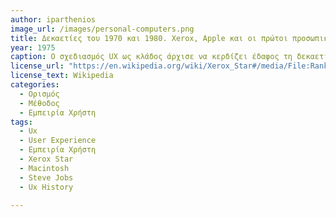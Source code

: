 ```yaml
---
author: iparthenios
image_url: /images/personal-computers.png
title: Δεκαετίες του 1970 και 1980. Xerox, Apple και οι πρώτοι προσωπικοί υπολογιστές 
year: 1975
caption: Ο σχεδιασμός UX ως κλάδος άρχισε να κερδίζει έδαφος τη δεκαετία του 1970 μαζί με την εποχή των προσωπικών υπολογιστών. Το 1970, άνοιξε το ερευνητικό κέντρο Xerox Palo Alto (Xerox PARC) που θα εφεύρισκε τη γραφική διεπαφή χρήστη (GUI) με ποντίκι, τον αντικειμενοστραφή προγραμματισμό που έθεσε τα θεμέλια του σύγχρονου προσωπικού υπολογιστή. Το 1974, μια μικρή εταιρεία MITS κατασκεύασε τον πρώτο προσωπικό υπολογιστή, τον Altair, ο οποίος ήταν δημοφιλής στους χομπίστες. Ωστόσο, οι προσωπικοί υπολογιστές δεν έπληξαν την επικρατούσα τάση μέχρι την Apple που διεύρυνε την απήχηση πέρα από τους χομπίστες. Η Apple Computer κυκλοφόρησε (1984) τον αρχικό Macintosh, τον πρώτο προσωπικό υπολογιστή μαζικής αγοράς που διέθετε γραφικό περιβάλλον χρήστη, ενσωματωμένη οθόνη και ποντίκι. Καθιέρωσε αμέσως την Apple ως βασικό καινοτόμο της εμπειρίας του χρήστη.
license_url: "https://en.wikipedia.org/wiki/Xerox_Star#/media/File:Rank_Xerox_8010+40_brochure_front.jpg" 
license_text: Wikipedia 
categories:
  - Ορισμός
  - Μέθοδος
  - Εμπειρία Χρήστη
tags:
  - Ux 
  - User Experience 
  - Εμπειρία Χρήστη 
  - Xerox Star
  - Macintosh
  - Steve Jobs 
  - Ux History
  
---
```

